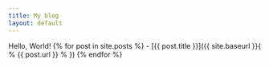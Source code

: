 ```yaml
---
title: My blog
layout: default
---
```

Hello, World!
  {% for post in site.posts %}
    - [{{ post.title }}]({{ site.baseurl }}{ % {{ post.url }} % })
  {% endfor %}
